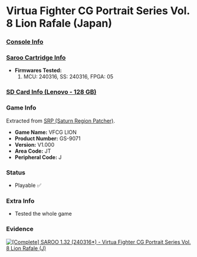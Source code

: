 # Virtua Fighter CG Portrait Series Vol. 8 Lion Rafale (Japan)

### [Console Info](../../../../Info/Consoles/VA13/README.md)

### [Saroo Cartridge Info](../../../../Info/Cartridges/RetroGameParadiseStore/1.32F/README.md)

- <b>Firmwares Tested:</b>
  1. MCU: 240316, SS: 240316, FPGA: 05

### [SD Card Info (Lenovo - 128 GB)](../../../../Info/SdCards/Lenovo/128GB/fat32/README.md)

### Game Info

Extracted from [SRP (Saturn Region Patcher)](https://segaxtreme.net/resources/saturn-region-patcher.81/download).

- <b>Game Name:</b> VFCG LION
- <b>Product Number:</b> GS-9071
- <b>Version:</b> V1.000
- <b>Area Code:</b> JT
- <b>Peripheral Code:</b> J

### Status

- Playable :white_check_mark:

### Extra Info

- Tested the whole game

### Evidence

[![[Complete] SAROO 1.32 (240316*) - Virtua Fighter CG Portrait Series Vol. 8 Lion Rafale (J)](https://img.youtube.com/vi/Hu_CDuWbt74/0.jpg)](https://www.youtube.com/watch?v=Hu_CDuWbt74)
